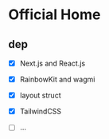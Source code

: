 # Official Home

## dep

- [x] Next.js and React.js
- [x] RainbowKit and wagmi
- [x] layout struct
- [x] TailwindCSS
- [ ] ...


